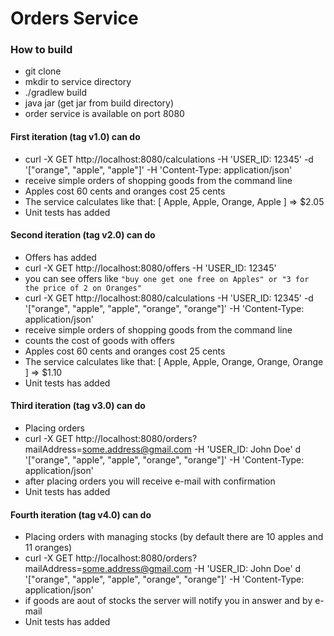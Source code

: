 # Orders Service
### How to build
- git clone
- mkdir to service directory
- ./gradlew build
- java jar (get jar from build directory)
- order service is available on port 8080

#### First iteration (tag v1.0) can do

- curl -X GET http://localhost:8080/calculations -H 'USER_ID: 12345' -d '["orange", "apple", "apple"]' -H 'Content-Type: application/json' 
- receive simple orders of shopping goods from the command line
- Apples cost 60 cents and oranges cost 25 cents
- The service calculates like that: [ Apple, Apple, Orange, Apple ] => $2.05
- Unit tests has added

#### Second iteration (tag v2.0) can do

- Offers has added
- curl -X GET http://localhost:8080/offers -H 'USER_ID: 12345'
- you can see offers like ```"buy one get one free on Apples" or "3 for the price of 2 on Oranges"```
- curl -X GET http://localhost:8080/calculations -H 'USER_ID: 12345' -d '["orange", "apple", "apple", "orange", "orange"]' -H 'Content-Type: application/json'
- receive simple orders of shopping goods from the command line
- counts the cost of goods with offers
- Apples cost 60 cents and oranges cost 25 cents
- The service calculates like that: [ Apple, Apple, Orange, Orange, Orange ] => $1.10
- Unit tests has added

#### Third iteration (tag v3.0) can do

- Placing orders
- curl -X GET http://localhost:8080/orders?mailAddress=some.address@gmail.com -H 'USER_ID: John Doe' d '["orange", "apple", "apple", "orange", "orange"]' -H 'Content-Type: application/json'
- after placing orders you will receive e-mail with confirmation
- Unit tests has added
  
#### Fourth iteration (tag v4.0) can do

- Placing orders with managing stocks (by default there are 10 apples and 11 oranges)
- curl -X GET http://localhost:8080/orders?mailAddress=some.address@gmail.com -H 'USER_ID: John Doe' d '["orange", "apple", "apple", "orange", "orange"]' -H 'Content-Type: application/json'
- if goods are aout of stocks the server will notify you in answer and by e-mail
- Unit tests has added
